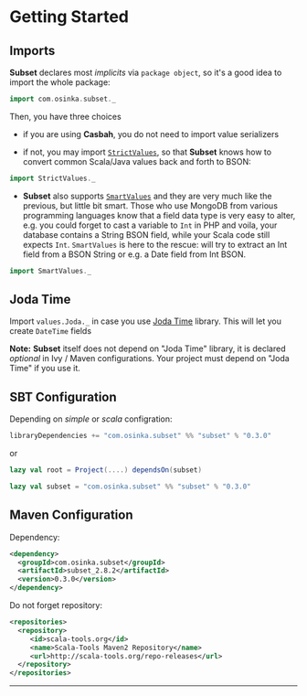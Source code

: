 # Getting Started

## Imports

**Subset** declares most *implicits* via `package object`, so it's a good idea
to import the whole package:

```scala
import com.osinka.subset._
```

Then, you have three choices

* if you are using **Casbah**, you do not need to import value serializers

* if not, you may import
  [`StrictValues`]($siteBaseUrl$/api/index.html#com.osinka.subset.values.StrictValues\$),
  so that **Subset** knows how to convert common Scala/Java values back and forth to BSON:
    
```scala
import StrictValues._
```

* **Subset** also supports
  [`SmartValues`]($siteBaseUrl$/api/index.html#com.osinka.subset.values.SmartValues\$)
  and they are very much like the previous, but little bit smart. Those who use MongoDB
  from various programming languages know that a field data type is very easy to alter,
  e.g. you could forget to cast a variable to `Int` in PHP and voila, your database
  contains a String BSON field, while your Scala code still expects `Int`. `SmartValues`
  is here to the rescue: will try to extract an Int field from a BSON String or e.g.
  a Date field from Int BSON.
    
```scala
import SmartValues._
```

## Joda Time

Import `values.Joda._` in case you use [Joda Time](http://joda-time.sourceforge.net/) library. This
will let you create `DateTime` fields

**Note:** **Subset** itself does not depend on "Joda Time" library, it is declared *optional* in Ivy / Maven
configurations. Your project must depend on "Joda Time" if you use it.

## SBT Configuration

Depending on *simple* or *scala* configration:

```scala
libraryDependencies += "com.osinka.subset" %% "subset" % "0.3.0"
```

or

```scala
lazy val root = Project(....) dependsOn(subset)

lazy val subset = "com.osinka.subset" %% "subset" % "0.3.0"
```

## Maven Configuration

Dependency:

```xml
<dependency>
  <groupId>com.osinka.subset</groupId>
  <artifactId>subset_2.8.2</artifactId>
  <version>0.3.0</version>
</dependency>
```

Do not forget repository:

```xml
<repositories>
  <repository>
     <id>scala-tools.org</id>
     <name>Scala-Tools Maven2 Repository</name>
     <url>http://scala-tools.org/repo-releases</url>
  </repository>
</repositories>
```

* * *

